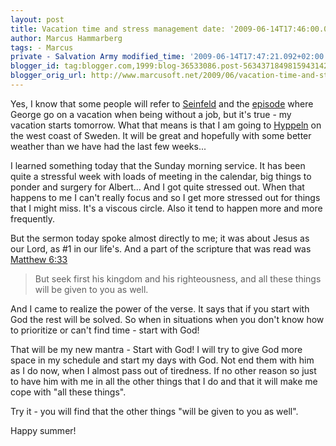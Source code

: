 ```yaml
---
layout: post
title: Vacation time and stress management date: '2009-06-14T17:46:00.001+02:00'
author: Marcus Hammarberg
tags: - Marcus
private - Salvation Army modified_time: '2009-06-14T17:47:21.092+02:00'
blogger_id: tag:blogger.com,1999:blog-36533086.post-5634371849815943142
blogger_orig_url: http://www.marcusoft.net/2009/06/vacation-time-and-stress-management.html
---
```



Yes, I know that some people will refer to
<a href="http://en.wikipedia.org/wiki/Seinfeld"
target="_blank">Seinfeld</a> and the
<a href="http://www.imdb.com/title/tt0697793/usercomments"
target="_blank">episode</a> where George go on a vacation when being
without a job, but it's true - my vacation starts tomorrow. What that
means is that I am going to
<a href="http://www.hitta.se/LargeMap.aspx?var=Hyppeln"
target="_blank">Hyppeln</a> on the west coast of Sweden. It will be
great and hopefully with some better weather than we have had the last
few weeks...

I learned something today that the Sunday morning service. It has been
quite a stressful week with loads of meeting in the calendar, big things
to ponder and surgery for Albert... And I got quite stressed out. When
that happens to me I can't really focus and so I get more stressed out
for things that I might miss. It's a viscous circle. Also it tend to
happen more and more frequently.

But the sermon today spoke almost directly to me; it was about Jesus as
our Lord, as \#1 in our life's. And a part of the scripture that was
read was <a
href="http://www.biblegateway.com/passage/?search=matt%206:33;&amp;version=31;"
target="_blank">Matthew 6:33</a>

> But seek first his kingdom and his righteousness, and all these things
> will be given to you as well.

And I came to realize the power of the verse. It says that if you start
with God the rest will be solved. So when in situations when you don't
know how to prioritize or can't find time - start with God!

That will be my new mantra - Start with God! I will try to give God more
space in my schedule and start my days with God. Not end them with him
as I do now, when I almost pass out of tiredness. If no other reason so
just to have him with me in all the other things that I do and that it
will make me cope with "all these things".

Try it - you will find that the other things "will be given to you as
well".

Happy summer!
